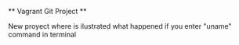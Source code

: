 ** Vagrant Git Project **

New proyect where is ilustrated what happened if you enter "uname" command in terminal